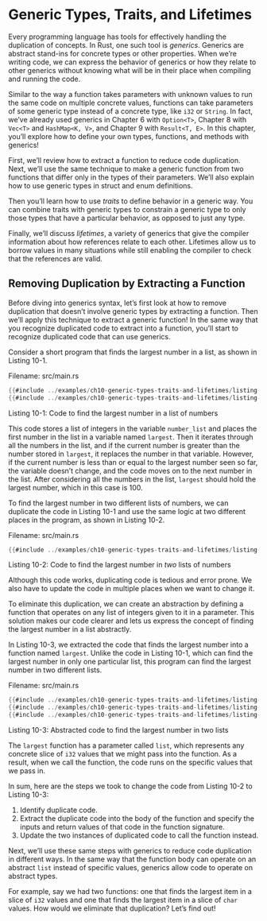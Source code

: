 # Generic Types, Traits, and Lifetimes

Every programming language has tools for effectively handling the duplication
of concepts. In Rust, one such tool is *generics*. Generics are abstract
stand-ins for concrete types or other properties. When we’re writing code, we
can express the behavior of generics or how they relate to other generics
without knowing what will be in their place when compiling and running the code.

Similar to the way a function takes parameters with unknown values to run the
same code on multiple concrete values, functions can take parameters of some
generic type instead of a concrete type, like `i32` or `String`. In fact, we’ve
already used generics in Chapter 6 with `Option<T>`, Chapter 8 with `Vec<T>`
and `HashMap<K, V>`, and Chapter 9 with `Result<T, E>`. In this chapter, you’ll
explore how to define your own types, functions, and methods with generics!

First, we’ll review how to extract a function to reduce code duplication. Next,
we’ll use the same technique to make a generic function from two functions that
differ only in the types of their parameters. We’ll also explain how to use
generic types in struct and enum definitions.

Then you’ll learn how to use *traits* to define behavior in a generic way. You
can combine traits with generic types to constrain a generic type to only
those types that have a particular behavior, as opposed to just any type.

Finally, we’ll discuss *lifetimes*, a variety of generics that give the
compiler information about how references relate to each other. Lifetimes allow
us to borrow values in many situations while still enabling the compiler to
check that the references are valid.

## Removing Duplication by Extracting a Function

Before diving into generics syntax, let’s first look at how to remove
duplication that doesn’t involve generic types by extracting a function. Then
we’ll apply this technique to extract a generic function! In the same way that
you recognize duplicated code to extract into a function, you’ll start to
recognize duplicated code that can use generics.

Consider a short program that finds the largest number in a list, as shown in
Listing 10-1.

<span class="filename">Filename: src/main.rs</span>

```rust
{{#include ../examples/ch10-generic-types-traits-and-lifetimes/listing-10-01/src/main.rs:1:12}}
{{#include ../examples/ch10-generic-types-traits-and-lifetimes/listing-10-01/src/main.rs:14}}
```

<span class="caption">Listing 10-1: Code to find the largest number in a list
of numbers</span>

This code stores a list of integers in the variable `number_list` and places
the first number in the list in a variable named `largest`. Then it iterates
through all the numbers in the list, and if the current number is greater than
the number stored in `largest`, it replaces the number in that variable.
However, if the current number is less than or equal to the largest number seen
so far, the variable doesn’t change, and the code moves on to the next number
in the list. After considering all the numbers in the list, `largest` should
hold the largest number, which in this case is 100.

To find the largest number in two different lists of numbers, we can duplicate
the code in Listing 10-1 and use the same logic at two different places in the
program, as shown in Listing 10-2.

<span class="filename">Filename: src/main.rs</span>

```rust
{{#include ../examples/ch10-generic-types-traits-and-lifetimes/listing-10-02/src/main.rs}}
```

<span class="caption">Listing 10-2: Code to find the largest number in *two*
lists of numbers</span>

Although this code works, duplicating code is tedious and error prone. We also
have to update the code in multiple places when we want to change it.

To eliminate this duplication, we can create an abstraction by defining a
function that operates on any list of integers given to it in a parameter. This
solution makes our code clearer and lets us express the concept of finding the
largest number in a list abstractly.

In Listing 10-3, we extracted the code that finds the largest number into a
function named `largest`. Unlike the code in Listing 10-1, which can find the
largest number in only one particular list, this program can find the largest
number in two different lists.

<span class="filename">Filename: src/main.rs</span>

```rust
{{#include ../examples/ch10-generic-types-traits-and-lifetimes/listing-10-03/src/main.rs:1:17}}
{{#include ../examples/ch10-generic-types-traits-and-lifetimes/listing-10-03/src/main.rs:19:23}}
{{#include ../examples/ch10-generic-types-traits-and-lifetimes/listing-10-03/src/main.rs:25}}
```

<span class="caption">Listing 10-3: Abstracted code to find the largest number
in two lists</span>

The `largest` function has a parameter called `list`, which represents any
concrete slice of `i32` values that we might pass into the function. As a
result, when we call the function, the code runs on the specific values that we
pass in.

In sum, here are the steps we took to change the code from Listing 10-2 to
Listing 10-3:

1. Identify duplicate code.
2. Extract the duplicate code into the body of the function and specify the
   inputs and return values of that code in the function signature.
3. Update the two instances of duplicated code to call the function instead.

Next, we’ll use these same steps with generics to reduce code duplication in
different ways. In the same way that the function body can operate on an
abstract `list` instead of specific values, generics allow code to operate on
abstract types.

For example, say we had two functions: one that finds the largest item in a
slice of `i32` values and one that finds the largest item in a slice of `char`
values. How would we eliminate that duplication? Let’s find out!
